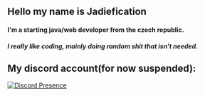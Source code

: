 ## Hello my name is Jadiefication

#### I'm a starting java/web developer from the czech republic.
##### I really like coding, mainly doing random shit that isn't needed.


## My discord account(for now suspended):

[![Discord Presence](https://lanyard.cnrad.dev/api/475671622087344128)](https://discord.com/users/475671622087344128)

<!---
Jadiefication/Jadiefication is a ✨ special ✨ repository because its `README.md` (this file) appears on your GitHub profile.
You can click the Preview link to take a look at your changes.
--->
